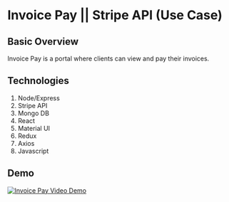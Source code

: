 # Invoice Pay || Stripe API (Use Case)

## Basic Overview
Invoice Pay is a portal where clients can view and pay their invoices.


## Technologies 
1. Node/Express
1. Stripe API
1. Mongo DB
1. React
1. Material UI
1. Redux
1. Axios
1. Javascript


## Demo
<a href="https://www.youtube.com/watch?v=sjEGhWhqDig" title="Invoice Pay Video Demo"><img alt="Invoice Pay Video Demo" /></a>
